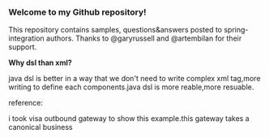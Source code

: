 ### Welcome to my Github repository!
   
   This repository contains samples, questions&answers posted to spring-integration authors. Thanks to @garyrussell and @artembilan for their support.
   
**Why dsl than xml?**

java dsl is better in a way that we don't need to write complex xml tag,more writing to define each components.java dsl is more reable,more resuable.

reference:

i took visa outbound gateway to show this example.this gateway takes a canonical business 
